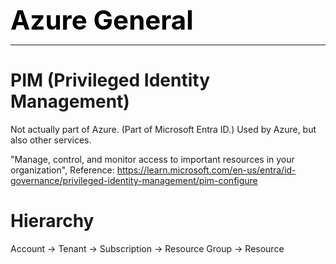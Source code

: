 **<span style="font-size:3em;color:black">Azure General</span>**
***

# PIM (Privileged Identity Management)

Not actually part of Azure.  (Part of Microsoft Entra ID.)  Used by Azure, but also other services.

"Manage, control, and monitor access to important resources in your organization", Reference: https://learn.microsoft.com/en-us/entra/id-governance/privileged-identity-management/pim-configure

# Hierarchy
Account → Tenant → Subscription → Resource Group → Resource